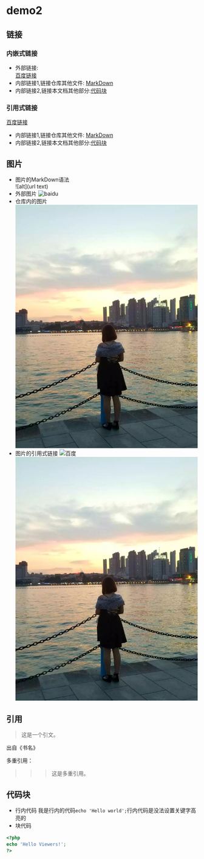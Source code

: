 # demo2

## 链接
### 内嵌式链接
- 外部链接:  
[百度链接](https://www.baidu.com)
- 内部链接1,链接仓库其他文件: [MarkDown](MarkDown.md) 
- 内部链接2,链接本文档其他部分:[代码块](MarkDown1.md#代码块)
### 引用式链接  
[百度链接]
- 内部链接1,链接仓库其他文件: [MarkDown]
- 内部链接2,链接本文档其他部分:[代码块]

## 图片
- 图片的MarkDown语法  
	![alt](url text)
- 外部图片
![baidu](https://www.baidu.com/img/bd_logo1.png "百度logo")
- 仓库内的图片
![](images/my.jpg)
- 图片的引用式链接
![百度][baiduLogo]
![你][you]

## 引用
> 这是一个引文。  

出自《书名》

多重引用：
>>>这是多重引用。

## 代码块
- 行内代码
我是行内的代码`echo 'Hello world';`行内代码是没法设置关键字高亮的
- 块代码
```php
<?php
echo 'Hello Viewers!';
?>
```

<!-- 下面是文档中用到的连接 -->
[百度链接]:https://www.baidu.com
[MarkDown]:MarkDown.md
[代码块]:MarkDown1.md#代码块
[baiduLogo]:https://www.baidu.com/img/bd_logo1.png
[you]:images/my.jpg
